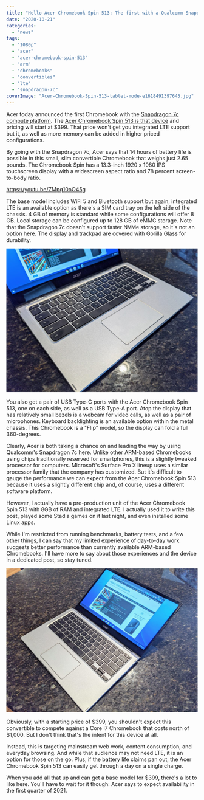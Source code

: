 ```yaml
---
title: "Hello Acer Chromebook Spin 513: The first with a Qualcomm Snapdragon 7c"
date: "2020-10-21"
categories: 
  - "news"
tags: 
  - "1080p"
  - "acer"
  - "acer-chromebook-spin-513"
  - "arm"
  - "chromebooks"
  - "convertibles"
  - "lte"
  - "snapdragon-7c"
coverImage: "Acer-Chromebook-Spin-513-tablet-mode-e1618491397645.jpg"
---
```


Acer today announced the first Chromebook with the [Snapdragon 7c compute platform](https://www.qualcomm.com/products/snapdragon-7c-compute-platform). The [Acer Chromebook Spin 513 is that device](https://news.acer.com/acers-first-chromebook-with-the-qualcomm-snapdragon-7c-compute-platform-is-ultraportable-4g-lte-equipped) and pricing will start at $399. That price won't get you integrated LTE support but it, as well as more memory can be added in higher priced configurations.

By going with the Snapdragon 7c, Acer says that 14 hours of battery life is possible in this small, slim convertible Chromebook that weighs just 2.65 pounds. The Chromebook Spin has a 13.3-inch 1920 x 1080 IPS touchscreen display with a widescreen aspect ratio and 78 percent screen-to-body ratio.

https://youtu.be/ZMpq10oO45g

The base model includes WiFi 5 and Bluetooth support but again, integrated LTE is an available option as there's a SIM card tray on the left side of the chassis. 4 GB of memory is standard while some configurations will offer 8 GB. Local storage can be configured up to 128 GB of eMMC storage. Note that the Snapdragon 7c doesn't support faster NVMe storage, so it's not an option here. The display and trackpad are covered with Gorilla Glass for durability.

![](images/Acer-Chromebook-Spin-513-keyboard-1024x768.jpg)

You also get a pair of USB Type-C ports with the Acer Chromebook Spin 513, one on each side, as well as a USB Type-A port. Atop the display that has relatively small bezels is a webcam for video calls, as well as a pair of microphones. Keyboard backlighting is an available option within the metal chassis. This Chromebook is a "Flip" model, so the display can fold a full 360-degrees.

Clearly, Acer is both taking a chance on and leading the way by using Qualcomm's Snapdragon 7c here. Unlike other ARM-based Chromebooks using chips traditionally reserved for smartphones, this is a slightly tweaked processor for computers. Microsoft's Surface Pro X lineup uses a similar processor family that the company has customized. But it's difficult to gauge the performance we can expect from the Acer Chromebook Spin 513 because it uses a slightly different chip and, of course, uses a different software platform.

However, I actually have a pre-production unit of the Acer Chromebook Spin 513 with 8GB of RAM and integrated LTE. I actually used it to write this post, played some Stadia games on it last night, and even installed some Linux apps.

While I'm restricted from running benchmarks, battery tests, and a few other things, I can say that my limited experience of day-to-day work suggests better performance than currently available ARM-based Chromebooks. I'll have more to say about those experiences and the device in a dedicated post, so stay tuned.

![](images/Acer-Chromebook-Spin-513-open-1024x768.jpg)

Obviously, with a starting price of $399, you shouldn't expect this convertible to compete against a Core i7 Chromebook that costs north of $1,000. But I don't think that's the intent for this device at all.

Instead, this is targeting mainstream web work, content consumption, and everyday browsing. And while that audience may not need LTE, it is an option for those on the go. Plus, if the battery life claims pan out, the Acer Chromebook Spin 513 can easily get through a day on a single charge.

When you add all that up and can get a base model for $399, there's a lot to like here. You'll have to wait for it though: Acer says to expect availability in the first quarter of 2021.
